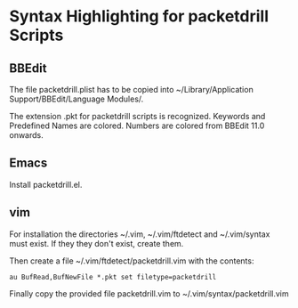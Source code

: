 # Syntax Highlighting for packetdrill Scripts

## BBEdit
The file packetdrill.plist has to be copied into ~/Library/Application Support/BBEdit/Language Modules/.

The extension .pkt for packetdrill scripts is recognized. Keywords and Predefined Names
are colored. Numbers are colored from BBEdit 11.0 onwards.

## Emacs
Install packetdrill.el.

## vim
For installation the directories ~/.vim, ~/.vim/ftdetect and ~/.vim/syntax must exist.
If they they don't exist, create them.

Then create a file ~/.vim/ftdetect/packetdrill.vim with the contents:
```
au BufRead,BufNewFile *.pkt set filetype=packetdrill
```
Finally copy the provided file packetdrill.vim to ~/.vim/syntax/packetdrill.vim
